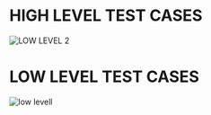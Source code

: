 # HIGH LEVEL TEST CASES

![LOW LEVEL 2](https://user-images.githubusercontent.com/102870718/170037285-f9bc6727-8ca0-4de8-9af0-af700257e1ee.png)
# LOW LEVEL TEST CASES
![low levell](https://user-images.githubusercontent.com/102870718/170037399-e9aa629d-9a96-422c-b9dc-b089636cd102.png)
